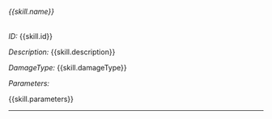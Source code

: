 ###### {{skill.name}}

*ID:* {{skill.id}}

*Description:* {{skill.description}}

*DamageType:* {{skill.damageType}}

*Parameters:*

{{skill.parameters}}

---